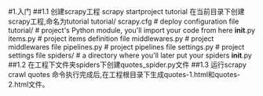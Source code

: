 #1.入门
##1.1   创建scrapy工程
    scrapy startproject tutorial
        在当前目录下创建scrapy工程,命名为tutorial
        tutorial/
            scrapy.cfg            # deploy configuration file
            tutorial/             # project's Python module, you'll import your code from here
                __init__.py
                items.py          # project items definition file
                middlewares.py    # project middlewares file
                pipelines.py      # project pipelines file
                settings.py       # project settings file
                spiders/          # a directory where you'll later put your spiders
                    __init__.py
##1.2   在工程下文件夹spiders下创建quotes_spider.py文件
##1.3   运行scrapy crawl quotes
    命令执行完成后,在工程根目录下生成quotes-1.html和quotes-2.html文件。
